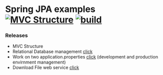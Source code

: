 # Spring JPA examples [![MVC Structure](https://img.shields.io/badge/chat-on%20slack-ff69b4.svg)](http://slack.opengee.org) [![build](https://travis-ci.org/google/earthenterprise.svg?branch=master)](https://travis-ci.org/google/earthenterprise/builds)

### Releases

* MVC Structure 
* Relational Database management [click](https://github.com/giribhagwan/relationalDB/tree/master/src/main/java/com/example/relationalDB)
* Work on two application.properties [click](https://github.com/giribhagwan/relationalDB/blob/master/src/main/java/com/example/relationalDB/RelationalDbApplication.java) (development and production envirnment management)
* Download File web service [click](https://github.com/giribhagwan/relationalDB/blob/master/src/main/java/com/example/relationalDB/controller/TaskController.java)
